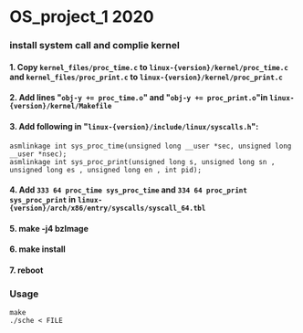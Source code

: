 # OS_project_1 2020

### install system call and complie kernel
#### 1. Copy `kernel_files/proc_time.c` to `linux-{version}/kernel/proc_time.c` and `kernel_files/proc_print.c` to `linux-{version}/kernel/proc_print.c`
#### 2. Add lines "`obj-y += proc_time.o`"  and "`obj-y += proc_print.o`"in `linux-{version}/kernel/Makefile`
#### 3. Add following in "`linux-{version}/include/linux/syscalls.h`":
```
asmlinkage int sys_proc_time(unsigned long __user *sec, unsigned long __user *nsec);
asmlinkage int sys_proc_print(unsigned long s, unsigned long sn , unsigned long es , unsigned long en , int pid);
```
#### 4. Add  `333 64 proc_time sys_proc_time` and `334 64 proc_print sys_proc_print` in `linux-{version}/arch/x86/entry/syscalls/syscall_64.tbl`
#### 5. make -j4 bzImage
#### 6. make install
#### 7. reboot


### Usage
```
make
./sche < FILE
``` 
